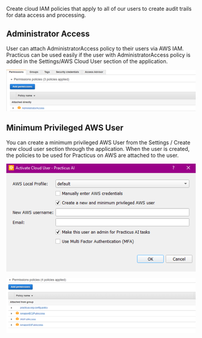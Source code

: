 Create cloud IAM policies that apply to all of our users to create audit trails for data access and processing.


## Administrator Access

User can attach AdministratorAccess policy to their users via AWS IAM. Practicus can be used easily if the user with AdministratorAccess policy is added in the Settings/AWS Cloud User section of the application.

![predict](img/iam_policy2.png)

## Minimum Privileged AWS User

You can create a minimum privileged AWS User from the Settings / Create new cloud user section through the application. When the user is created, the policies to be used for Practicus on AWS are attached to the user.

![predict](img/activate_cloud_user.png)

![predict](img/iam_policy.png)